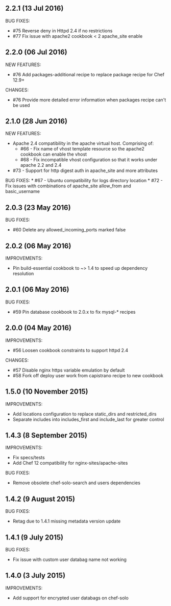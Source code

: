 ## 2.2.1 (13 Jul 2016)

BUG FIXES:
  * #75 Reverse <Directory /> deny in Httpd 2.4 if no restrictions
  * #77 Fix issue with apache2 cookbook < 2 apache_site enable

## 2.2.0 (06 Jul 2016)

NEW FEATURES:
  * #76 Add packages-additional recipe to replace package recipe for Chef 12.9+

CHANGES:
  * #76 Provide more detailed error information when packages recipe can't be used

## 2.1.0 (28 Jun 2016)

NEW FEATURES:
  * Apache 2.4 compatibility in the apache virtual host. Comprising of:
    * #66 - Fix name of vhost template resource so the apache2 cookbook can enable the vhost
    * #68 - Fix incompatible vhost configuration so that it works under apache 2.2 and 2.4
  * #73 - Support for http digest auth in apache_site and more attributes

BUG FIXES:
    * #67 - Ubuntu compatibility for logs directory location
    * #72 - Fix issues with combinations of apache_site allow_from and basic_username

## 2.0.3 (23 May 2016)

BUG FIXES:

  * #60 Delete any allowed_incoming_ports marked false

## 2.0.2 (06 May 2016)

IMPROVEMENTS:

  * Pin build-essential cookbook to ~> 1.4 to speed up dependency resolution

## 2.0.1 (06 May 2016)

BUG FIXES:

  * #59 Pin database cookbook to 2.0.x to fix mysql-* recipes

## 2.0.0 (04 May 2016)

IMPROVEMENTS:

  * #56 Loosen cookbook constraints to support httpd 2.4

CHANGES:

  * #57 Disable nginx https variable emulation by default
  * #58 Fork off deploy user work from capistrano recipe to new cookbook

## 1.5.0 (10 November 2015)

IMPROVEMENTS:

  * Add locations configuration to replace static_dirs and restricted_dirs
  * Separate includes into includes_first and include_last for greater control

## 1.4.3 (8 September 2015)

IMPROVEMENTS:

  * Fix specs/tests
  * Add Chef 12 compatibility for nginx-sites/apache-sites

BUG FIXES:

  * Remove obsolete chef-solo-search and users dependencies

## 1.4.2 (9 August 2015)

BUG FIXES:

  * Retag due to 1.4.1 missing metadata version update

## 1.4.1 (9 July 2015)

BUG FIXES:

  * Fix issue with custom user databag name not working

## 1.4.0 (3 July 2015)

IMPROVEMENTS:

  * Add support for encrypted user databags on chef-solo
